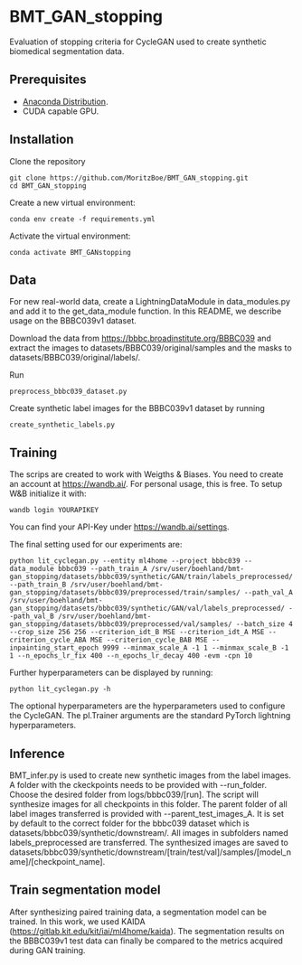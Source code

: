 # BMT_GAN_stopping
Evaluation of stopping criteria for CycleGAN used to create synthetic biomedical segmentation data.

## Prerequisites
* [Anaconda Distribution](https://www.anaconda.com/distribution/#download-section).
* CUDA capable GPU.

## Installation
Clone the repository
```
git clone https://github.com/MoritzBoe/BMT_GAN_stopping.git
cd BMT_GAN_stopping
```
Create a new virtual environment:
```
conda env create -f requirements.yml
```
Activate the virtual environment:
```
conda activate BMT_GANstopping
```

## Data
For new real-world data, create a LightningDataModule in data_modules.py and add it to the get_data_module function. In this README, we describe usage on the BBBC039v1 dataset. 

Download the data from https://bbbc.broadinstitute.org/BBBC039 and extract the images to datasets/BBBC039/original/samples and the masks to datasets/BBBC039/original/labels/.

Run 
```
preprocess_bbbc039_dataset.py
```

Create synthetic label images for the BBBC039v1 dataset by running
```
create_synthetic_labels.py
```

## Training
The scrips are created to work with Weigths & Biases. You need to create an account at https://wandb.ai/. For personal usage, this is free. To setup W&B initialize it with:
```
wandb login YOURAPIKEY
```
You can find your API-Key under https://wandb.ai/settings.

The final setting used for our experiments are:
```
python lit_cyclegan.py --entity ml4home --project bbbc039 --data_module bbbc039 --path_train_A /srv/user/boehland/bmt-gan_stopping/datasets/bbbc039/synthetic/GAN/train/labels_preprocessed/ --path_train_B /srv/user/boehland/bmt-gan_stopping/datasets/bbbc039/preprocessed/train/samples/ --path_val_A /srv/user/boehland/bmt-gan_stopping/datasets/bbbc039/synthetic/GAN/val/labels_preprocessed/ --path_val_B /srv/user/boehland/bmt-gan_stopping/datasets/bbbc039/preprocessed/val/samples/ --batch_size 4 --crop_size 256 256 --criterion_idt_B MSE --criterion_idt_A MSE --criterion_cycle_ABA MSE --criterion_cycle_BAB MSE --inpainting_start_epoch 9999 --minmax_scale_A -1 1 --minmax_scale_B -1 1 --n_epochs_lr_fix 400 --n_epochs_lr_decay 400 -evm -cpn 10
```

Further hyperparameters can be displayed by running:
```
python lit_cyclegan.py -h
```
The optional hyperparameters are the hyperparameters used to configure the CycleGAN. The pl.Trainer arguments are the standard PyTorch lightning hyperparameters.

## Inference
BMT_infer.py is used to create new synthetic images from the label images. A folder with the ckeckpoints needs to be provided with --run_folder. Choose the desired folder from logs/bbbc039/[run]. The script will synthesize images for all checkpoints in this folder. The parent folder of all label images transferred is provided with --parent_test_images_A. It is set by default to the correct folder for the bbbc039 dataset which is datasets/bbbc039/synthetic/downstream/. All images in subfolders named labels_preprocessed are transferred. The synthesized images are saved to datasets/bbbc039/synthetic/downstream/[train/test/val]/samples/[model_name]/[checkpoint_name].

## Train segmentation model
After synthesizing paired training data, a segmentation model can be trained. In this work, we used KAIDA (https://gitlab.kit.edu/kit/iai/ml4home/kaida). The segmentation results on the BBBC039v1 test data can finally be compared to the metrics acquired during GAN training.